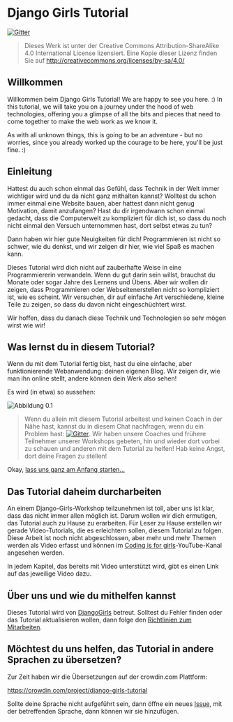 # Django Girls Tutorial

[![Gitter](https://badges.gitter.im/DjangoGirls/tutorial.svg)](https://gitter.im/DjangoGirls/tutorial)

> Dieses Werk ist unter der Creative Commons Attribution-ShareAlike 4.0 International License lizensiert. Eine Kopie dieser Lizenz finden Sie auf http://creativecommons.org/licenses/by-sa/4.0/

## Willkommen

Willkommen beim Django Girls Tutorial! We are happy to see you here. :) In this tutorial, we will take you on a journey under the hood of web technologies, offering you a glimpse of all the bits and pieces that need to come together to make the web work as we know it.

As with all unknown things, this is going to be an adventure - but no worries, since you already worked up the courage to be here, you'll be just fine. :)

## Einleitung

Hattest du auch schon einmal das Gefühl, dass Technik in der Welt immer wichtiger wird und du da nicht ganz mithalten kannst? Wolltest du schon immer einmal eine Website bauen, aber hattest dann nicht genug Motivation, damit anzufangen? Hast du dir irgendwann schon einmal gedacht, dass die Computerwelt zu kompliziert für dich ist, so dass du noch nicht einmal den Versuch unternommen hast, dort selbst etwas zu tun?

Dann haben wir hier gute Neuigkeiten für dich! Programmieren ist nicht so schwer, wie du denkst, und wir zeigen dir hier, wie viel Spaß es machen kann.

Dieses Tutorial wird dich nicht auf zauberhafte Weise in eine Programmiererin verwandeln. Wenn du gut darin sein willst, brauchst du Monate oder sogar Jahre des Lernens und Übens. Aber wir wollen dir zeigen, dass Programmieren oder Webseitenerstellen nicht so kompliziert ist, wie es scheint. Wir versuchen, dir auf einfache Art verschiedene, kleine Teile zu zeigen, so dass du davon nicht eingeschüchtert wirst.

Wir hoffen, dass du danach diese Technik und Technologien so sehr mögen wirst wie wir!

## Was lernst du in diesem Tutorial?

Wenn du mit dem Tutorial fertig bist, hast du eine einfache, aber funktionierende Webanwendung: deinen eigenen Blog. Wir zeigen dir, wie man ihn online stellt, andere können dein Werk also sehen!

Es wird (in etwa) so aussehen:

![Abbildung 0.1](images/application.png)

> Wenn du allein mit diesem Tutorial arbeitest und keinen Coach in der Nähe hast, kannst du in diesem Chat nachfragen, wenn du ein Problem hast: [![Gitter](https://badges.gitter.im/DjangoGirls/tutorial.svg)](https://gitter.im/DjangoGirls/tutorial). Wir haben unsere Coaches und frühere Teilnehmer unserer Workshops gebeten, hin und wieder dort vorbei zu schauen und anderen mit dem Tutorial zu helfen! Hab keine Angst, dort deine Fragen zu stellen!

Okay, [lass uns ganz am Anfang starten...](./how_the_internet_works/README.md)

## Das Tutorial daheim durcharbeiten

An einem Django-Girls-Workshop teilzunehmen ist toll, aber uns ist klar, dass das nicht immer allen möglich ist. Darum wollen wir dich ermutigen, das Tutorial auch zu Hause zu erarbeiten. Für Leser zu Hause erstellen wir gerade Video-Tutorials, die es erleichtern sollen, diesem Tutorial zu folgen. Diese Arbeit ist noch nicht abgeschlossen, aber mehr und mehr Themen werden als Video erfasst und können im [Coding is for girls](https://www.youtube.com/channel/UC0hNd2uW8jTR5K3KBzRuG2A/feed)-YouTube-Kanal angesehen werden.

In jedem Kapitel, das bereits mit Video unterstützt wird, gibt es einen Link auf das jeweilige Video dazu.

## Über uns und wie du mithelfen kannst

Dieses Tutorial wird von [DjangoGirls](https://djangogirls.org/) betreut. Solltest du Fehler finden oder das Tutorial aktualisieren wollen, dann folge den [Richtlinien zum Mitarbeiten](https://github.com/DjangoGirls/tutorial/blob/master/CONTRIBUTING.md).

## Möchtest du uns helfen, das Tutorial in andere Sprachen zu übersetzen?

Zur Zeit haben wir die Übersetzungen auf der crowdin.com Plattform:

https://crowdin.com/project/django-girls-tutorial

Sollte deine Sprache nicht aufgeführt sein, dann öffne ein neues [Issue](https://github.com/DjangoGirls/tutorial/issues/new), mit der betreffenden Sprache, dann können wir sie hinzufügen.
